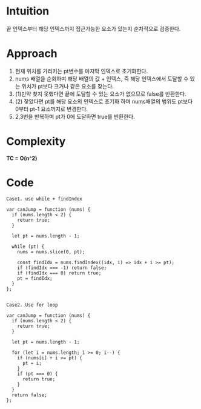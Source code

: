 # Intuition

끝 인덱스부터 해당 인덱스까지 접근가능한 요소가 있는지 순차적으로 검증한다.

# Approach

1. 현재 위치를 가리키는 pt변수를 마지막 인덱스로 초기화한다.
2. nums 배열을 순회하며 해당 배열의 값 + 인덱스, 즉 해당 인덱스에서 도달할 수 있는 위치가 pt보다 크거나 같은 요소를 찾는다.
3. (1)만약 찾지 못했다면 끝에 도달할 수 있는 요소가 없으므로 false를 반환한다.
4. (2) 찾았다면 pt를 해당 요소의 인덱스로 초기화 하며 nums배열의 범위도 pt보다 0부터 pt-1 요소까지로 변경한다.
5. 2,3번을 반복하며 pt가 0에 도달하면 true를 반환한다.

# Complexity

**TC = O(n^2)**

# Code

```
Case1. use while + findIndex

var canJump = function (nums) {
  if (nums.length < 2) {
    return true;
  }

  let pt = nums.length - 1;

  while (pt) {
    nums = nums.slice(0, pt);

    const findIdx = nums.findIndex((idx, i) => idx + i >= pt);
    if (findIdx === -1) return false;
    if (findIdx === 0) return true;
    pt = findIdx;
  }
};


Case2. Use for loop

var canJump = function (nums) {
  if (nums.length < 2) {
    return true;
  }

  let pt = nums.length - 1;

  for (let i = nums.length; i >= 0; i--) {
    if (nums[i] + i >= pt) {
      pt = i;
    }
    if (pt === 0) {
      return true;
    }
  }
  return false;
};


```
